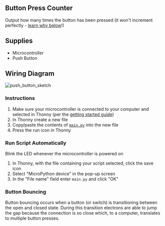 ## Button Press Counter
Output how many times the button has been pressed (it won't increment perfectly - [learn why below](#button-bouncing)!)

## Supplies
- Microcontroller
- Push Button

## Wiring Diagram
![push_button_sketch](https://github.com/modern-maker/starter-kit/assets/8736328/fd3ea7ea-c436-4ca7-9885-303af5350c63)

### Instructions
1. Make sure your microcontroller is connected to your computer and selected in Thonny (per the [getting started guide](https://github.com/modern-maker))
2. In Thonny create a new file
3. Copy/paste the contents of [`main.py`](main.py) into the new file
4. Press the run icon in Thonny

### Run Script Automatically
Blink the LED whenever the microcontroller is powered on
1. In Thonny, with the file containing your script selected, click the save icon
2. Select "MicroPython device" in the pop-up screen
3. In the "File name" field enter `main.py` and click "OK"


### Button Bouncing
Button bouncing occurs when a button (or switch) is transitioning between the open and closed state. During this transition electrons are able to jump the gap because the connection is so close which, to a computer, translates to multiple button presses.